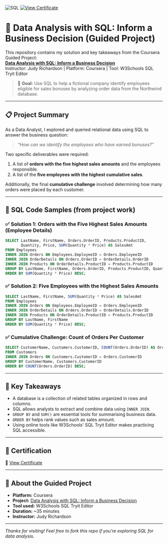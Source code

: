 
![SQL](https://img.shields.io/badge/SQL-336791?style=for-the-badge&logo=postgresql&logoColor=white)
[![View Certificate](https://img.shields.io/badge/Certificate-View-blue?style=for-the-badge&logo=readthedocs)](Resources/Data_Analysis_SQL_Certificate.pdf)

# 🧠 Data Analysis with SQL: Inform a Business Decision (Guided Project)

This repository contains my solution and key takeaways from the Coursera Guided Project:  
**[Data Analysis with SQL: Inform a Business Decision](https://www.coursera.org/learn/award-sales-incentive-bonuses-using-w3schools-sql-tool)**  
Instructor: Judy Richardson | Platform: Coursera | Tool: W3Schools SQL Tryit Editor

> 🎯 **Goal:** Use SQL to help a fictional company identify employees eligible for sales bonuses by analyzing order data from the Northwind database.

---

## 📋 Project Summary
As a Data Analyst, I explored and queried relational data using SQL to answer the business question:
> _“How can we identify the employees who have earned bonuses?”_

Two specific deliverables were required:
1. A list of **orders with the five highest sales amounts** and the employees responsible.  
2. A list of the **five employees with the highest cumulative sales**.

Additionally, the final **cumulative challenge** involved determining how many orders were placed by each customer.

---

## 🧪 SQL Code Samples (from project work)

### ✅ Solution 1: Orders with the Five Highest Sales Amounts (Employee Details)
```sql
SELECT LastName, FirstName, Orders.OrderID, Products.ProductID,
       Quantity, Price, SUM(Quantity * Price) AS SalesAmt
FROM Employees
INNER JOIN Orders ON Employees.EmployeeID = Orders.EmployeeID
INNER JOIN OrderDetails ON Orders.OrderID = OrderDetails.OrderID
INNER JOIN Products ON OrderDetails.ProductID = Products.ProductID
GROUP BY LastName, FirstName, Orders.OrderID, Products.ProductID, Quantity, Price
ORDER BY SUM(Quantity * Price) DESC;
```

### ✅ Solution 2: Five Employees with the Highest Sales Amounts
```sql
SELECT LastName, FirstName, SUM(Quantity * Price) AS SalesAmt
FROM Employees
INNER JOIN Orders ON Employees.EmployeeID = Orders.EmployeeID
INNER JOIN OrderDetails ON Orders.OrderID = OrderDetails.OrderID
INNER JOIN Products ON OrderDetails.ProductID = Products.ProductID
GROUP BY LastName, FirstName
ORDER BY SUM(Quantity * Price) DESC;
```

### ✅ Cumulative Challenge: Count of Orders Per Customer
```sql
SELECT CustomerName, Customers.CustomerID, COUNT(Orders.OrderID) AS OrderCount
FROM Customers
INNER JOIN Orders ON Customers.CustomerID = Orders.CustomerID
GROUP BY CustomerName, Customers.CustomerID
ORDER BY COUNT(Orders.OrderID) DESC;
```

---

## 🧠 Key Takeaways

- A database is a collection of related tables organized in rows and columns.
- SQL allows analysts to extract and combine data using `INNER JOIN`.
- `GROUP BY` and `SUM()` are essential tools for summarising business data.
- `ORDER BY` helps rank values such as sales amount.
- Using online tools like W3Schools' SQL Tryit Editor makes practicing SQL accessible.

---

## 📜 Certification

🔗 [View Certificate](Resources/Data_Analysis_SQL_Certificate.pdf)

---

## 📎 About the Guided Project

- **Platform:** Coursera  
- **Project:** [Data Analysis with SQL: Inform a Business Decision](https://www.coursera.org/learn/award-sales-incentive-bonuses-using-w3schools-sql-tool)  
- **Tool used:** W3Schools SQL Tryit Editor  
- **Duration:** ~35 minutes  
- **Instructor:** Judy Richardson

---

*Thanks for visiting! Feel free to fork this repo if you're exploring SQL for data analysis.*
